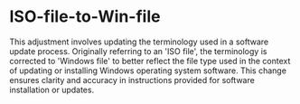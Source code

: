 # ISO-file-to-Win-file
This adjustment involves updating the terminology used in a software update process. Originally referring to an 'ISO file', the terminology is corrected to 'Windows file' to better reflect the file type used in the context of updating or installing Windows operating system software. This change ensures clarity and accuracy in instructions provided for software installation or updates.
